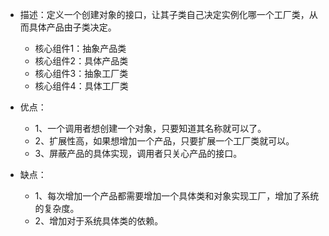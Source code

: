 + 描述：定义一个创建对象的接口，让其子类自己决定实例化哪一个工厂类，从而具体产品由子类决定。
    + 核心组件1：抽象产品类
    + 核心组件2：具体产品类
    + 核心组件3：抽象工厂类
    + 核心组件4：具体工厂类

+ 优点：
    + 1、一个调用者想创建一个对象，只要知道其名称就可以了。
    + 2、扩展性高，如果想增加一个产品，只要扩展一个工厂类就可以。
    + 3、屏蔽产品的具体实现，调用者只关心产品的接口。

+ 缺点：
    + 1、每次增加一个产品都需要增加一个具体类和对象实现工厂，增加了系统的复杂度。
    + 2、增加对于系统具体类的依赖。
